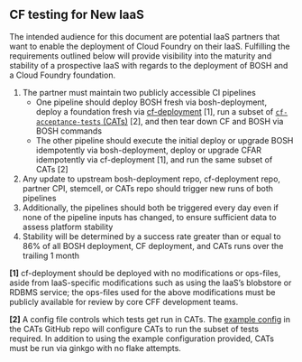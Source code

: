 ## CF testing for New IaaS
The intended audience for this document are potential IaaS partners that want to enable the deployment of Cloud Foundry on their IaaS. 
Fulfilling the requirements outlined below will provide visibility into the maturity and stability of a prospective IaaS with regards to the deployment of BOSH and a Cloud Foundry foundation. 

1. The partner must maintain two publicly accessible CI pipelines
   - One pipeline should deploy BOSH fresh via bosh-deployment, deploy a foundation fresh via [cf-deployment](https://github.com/cloudfoundry/cf-deployment) [1], run a subset of [`cf-acceptance-tests` (CATs)](https://github.com/cloudfoundry/cf-acceptance-tests) [2], and then tear down CF and BOSH via BOSH commands
   - The other pipeline should execute the initial deploy or upgrade BOSH idempotently via bosh-deployment, deploy or upgrade CFAR idempotently via cf-deployment [1], and run the same subset of CATs [2]
1. Any update to upstream bosh-deployment repo, cf-deployment repo, partner CPI, stemcell, or CATs repo should trigger new runs of both pipelines
1. Additionally, the pipelines should both be triggered every day even if none of the pipeline inputs has changed, to ensure sufficient data to assess platform stability
1. Stability will be determined by a success rate greater than or equal to 86% of all BOSH deployment, CF deployment, and CATs runs over the trailing 1 month

**[1]** cf-deployment should be deployed with no modifications or ops-files, aside from IaaS-specific modifications such as using the IaaS’s blobstore or RDBMS service; the ops-files used for the above modifications must be publicly available for review by core CFF development teams.

**[2]** A config file controls which tests get run in CATs. The [example config](https://github.com/cloudfoundry/cf-acceptance-tests/blob/master/example-cats-config.json) in the CATs GitHub repo will configure CATs to run the subset of tests required. 
In addition to using the example configuration provided, CATs must be run via ginkgo with no flake attempts. 
